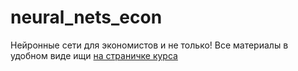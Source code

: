 # neural_nets_econ

Нейронные сети для экономистов и не только! Все материалы в удобном виде ищи [на страничке курса](https://fulyankin.github.io/neural_nets_econ/)
